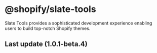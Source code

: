 # @shopify/slate-tools

Slate Tools provides a sophisticated development experience enabling users to build top-notch Shopify themes.

## Last update (1.0.1-beta.4)
